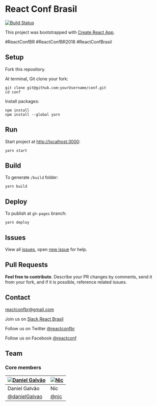 # React Conf Brasil

[![Build Status](https://travis-ci.org/react-brasil/conf.svg?branch=master)](https://travis-ci.org/react-brasil/conf)

This project was bootstrapped with [Create React App](https://github.com/facebookincubator/create-react-app).

#ReactConfBR
#ReactConfBR2018
#ReactConfBrasil

## Setup

Fork this repository.

At terminal, Git clone your fork:

```
git clone git@github.com:yourUsername/conf.git
cd conf
```

Install packages:

```
npm install
npm install --global yarn
```

## Run

Start project at [http://localhost:3000](http://localhost:3000):

```
yarn start
```

## Build

To generate `/build` folder:

```
yarn build
```

## Deploy

To publish at `gh-pages` branch:

```
yarn deploy
```

## Issues

View all [issues](https://github.com/react-brasil/conf/issues), open [new issue](https://github.com/react-brasil/conf/issues/new) for help.

## Pull Requests

**Feel free to contribute**. Describe your PR changes by comments, send it from your fork, and if it is possible, reference related issues.

## Contact

<reactconfbr@gmail.com>

Join us on [Slack React Brasil](http://react-brasil-slack.herokuapp.com/)

Follow us on Twitter [@reactconfbr](http://twitter.com/reactconfbr)

Follow us on Facebook [@reactconf](https://www.facebook.com/reactconf/)

## Team

### Core members

[![Daniel Galvão](https://avatars2.githubusercontent.com/u/5161645?s=64)](https://github.com/danielGalvao) | [![Nic](https://avatars0.githubusercontent.com/u/66042?s=64)](https://github.com/nic)
|---|---|
| Daniel Galvão | Nic |
| [@danielGalvao](https://github.com/danielGalvao) | [@nic](https://github.com/nic) |
